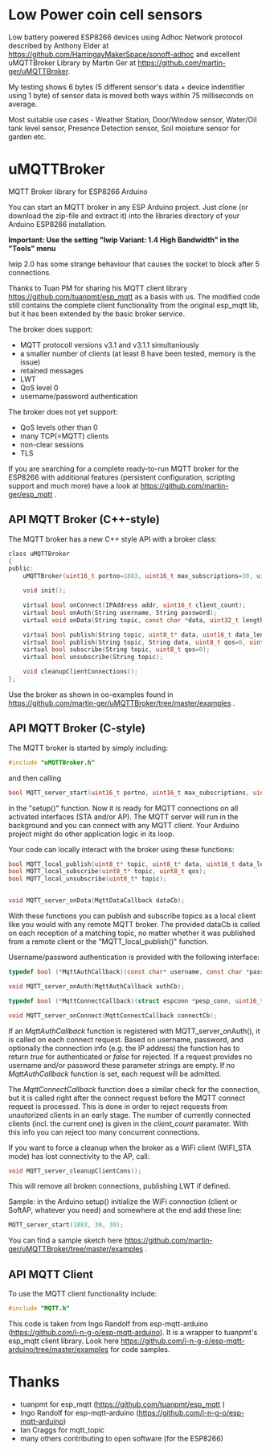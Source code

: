 # Low Power coin cell sensors

Low battery powered ESP8266 devices using Adhoc Network protocol described by Anthony Elder at https://github.com/HarringayMakerSpace/sonoff-adhoc and excellent uMQTTBroker Library by Martin Ger at https://github.com/martin-ger/uMQTTBroker.

My testing shows 6 bytes (5 different sensor's data + device indentifier using 1 byte)  of sensor data is moved both ways within 75 milliseconds on average.

Most suitable use cases - Weather Station, Door/Window sensor, Water/Oil tank level sensor, Presence Detection sensor, Soil moisture sensor for garden etc. 



# uMQTTBroker
MQTT Broker library for ESP8266 Arduino

You can start an MQTT broker in any ESP Arduino project. Just clone (or download the zip-file and extract it) into the libraries directory of your Arduino ESP8266 installation.

**Important: Use the setting "lwip Variant: 1.4 High Bandwidth" in the "Tools" menu**

lwip 2.0 has some strange behaviour that causes the socket to block after 5 connections.

Thanks to Tuan PM for sharing his MQTT client library https://github.com/tuanpmt/esp_mqtt as a basis with us. The modified code still contains the complete client functionality from the original esp_mqtt lib, but it has been extended by the basic broker service.

The broker does support:
- MQTT protocoll versions v3.1 and v3.1.1 simultaniously
- a smaller number of clients (at least 8 have been tested, memory is the issue)
- retained messages
- LWT
- QoS level 0
- username/password authentication
 
The broker does not yet support:
- QoS levels other than 0
- many TCP(=MQTT) clients
- non-clear sessions
- TLS

If you are searching for a complete ready-to-run MQTT broker for the ESP8266 with additional features (persistent configuration, scripting support and much more) have a look at https://github.com/martin-ger/esp_mqtt .

## API MQTT Broker (C++-style)
The MQTT broker has a new C++ style API with a broker class:
```c
class uMQTTBroker
{
public:
    uMQTTBroker(uint16_t portno=1883, uint16_t max_subscriptions=30, uint16_t max_retained_topics=30);

    void init();

    virtual bool onConnect(IPAddress addr, uint16_t client_count);
    virtual bool onAuth(String username, String password);
    virtual void onData(String topic, const char *data, uint32_t length);

    virtual bool publish(String topic, uint8_t* data, uint16_t data_length, uint8_t qos=0, uint8_t retain=0);
    virtual bool publish(String topic, String data, uint8_t qos=0, uint8_t retain=0);
    virtual bool subscribe(String topic, uint8_t qos=0);
    virtual bool unsubscribe(String topic);

    void cleanupClientConnections();
};
```
Use the broker as shown in oo-examples found in https://github.com/martin-ger/uMQTTBroker/tree/master/examples .

## API MQTT Broker (C-style)
The MQTT broker is started by simply including:

```c
#include "uMQTTBroker.h"
```
and then calling
```c
bool MQTT_server_start(uint16_t portno, uint16_t max_subscriptions, uint16_t max_retained_topics);
```
in the "setup()" function. Now it is ready for MQTT connections on all activated interfaces (STA and/or AP). The MQTT server will run in the background and you can connect with any MQTT client. Your Arduino project might do other application logic in its loop.

Your code can locally interact with the broker using these functions:

```c
bool MQTT_local_publish(uint8_t* topic, uint8_t* data, uint16_t data_length, uint8_t qos, uint8_t retain);
bool MQTT_local_subscribe(uint8_t* topic, uint8_t qos);
bool MQTT_local_unsubscribe(uint8_t* topic);


void MQTT_server_onData(MqttDataCallback dataCb);
```

With these functions you can publish and subscribe topics as a local client like you would with any remote MQTT broker. The provided dataCb is called on each reception of a matching topic, no matter whether it was published from a remote client or the "MQTT_local_publish()" function.

Username/password authentication is provided with the following interface:

```c
typedef bool (*MqttAuthCallback)(const char* username, const char *password, struct espconn *pesp_conn);

void MQTT_server_onAuth(MqttAuthCallback authCb);

typedef bool (*MqttConnectCallback)(struct espconn *pesp_conn, uint16_t client_count);

void MQTT_server_onConnect(MqttConnectCallback connectCb);
```

If an *MqttAuthCallback* function is registered with MQTT_server_onAuth(), it is called on each connect request. Based on username, password, and optionally the connection info (e.g. the IP address) the function has to return *true* for authenticated or *false* for rejected. If a request provides no username and/or password these parameter strings are empty. If no *MqttAuthCallback* function is set, each request will be admitted.

The *MqttConnectCallback* function does a similar check for the connection, but it is called right after the connect request before the MQTT connect request is processed. This is done in order to reject requests from unautorized clients in an early stage. The number of currently connected clients (incl. the current one) is given in the *client_count* paramater. With this info you can reject too many concurrent connections.

If you want to force a cleanup when the broker as a WiFi client (WIFI_STA mode) has lost connectivity to the AP, call:
```c
void MQTT_server_cleanupClientCons();
```
This will remove all broken connections, publishing LWT if defined.

Sample: in the Arduino setup() initialize the WiFi connection (client or SoftAP, whatever you need) and somewhere at the end add these line:
```c
MQTT_server_start(1883, 30, 30);
```

You can find a sample sketch here https://github.com/martin-ger/uMQTTBroker/tree/master/examples .

## API MQTT Client

To use the MQTT client functionality include:

```c
#include "MQTT.h"
```

This code is taken from Ingo Randolf from esp-mqtt-arduino (https://github.com/i-n-g-o/esp-mqtt-arduino). It is a wrapper to tuanpmt's esp_mqtt client library. Look here https://github.com/i-n-g-o/esp-mqtt-arduino/tree/master/examples for code samples.

# Thanks
- tuanpmt for esp_mqtt (https://github.com/tuanpmt/esp_mqtt )
- Ingo Randolf for esp-mqtt-arduino (https://github.com/i-n-g-o/esp-mqtt-arduino)
- Ian Craggs for mqtt_topic
- many others contributing to open software (for the ESP8266)
